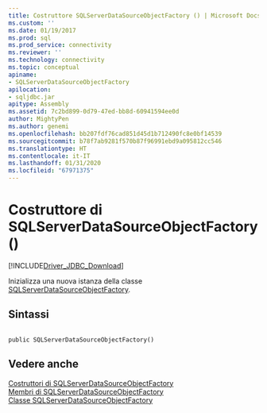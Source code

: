 ```yaml
---
title: Costruttore SQLServerDataSourceObjectFactory () | Microsoft Docs
ms.custom: ''
ms.date: 01/19/2017
ms.prod: sql
ms.prod_service: connectivity
ms.reviewer: ''
ms.technology: connectivity
ms.topic: conceptual
apiname:
- SQLServerDataSourceObjectFactory
apilocation:
- sqljdbc.jar
apitype: Assembly
ms.assetid: 7c2bd899-0d79-47ed-bb8d-60941594ee0d
author: MightyPen
ms.author: genemi
ms.openlocfilehash: bb207fdf76cad851d45d1b712490fc8e0bf14539
ms.sourcegitcommit: b78f7ab9281f570b87f96991ebd9a095812cc546
ms.translationtype: HT
ms.contentlocale: it-IT
ms.lasthandoff: 01/31/2020
ms.locfileid: "67971375"
---
```

# <a name="sqlserverdatasourceobjectfactory-constructor-"></a>Costruttore di SQLServerDataSourceObjectFactory ()
[!INCLUDE[Driver_JDBC_Download](../../../includes/driver_jdbc_download.md)]

  Inizializza una nuova istanza della classe [SQLServerDataSourceObjectFactory](../../../connect/jdbc/reference/sqlserverdatasourceobjectfactory-class.md).  
  
## <a name="syntax"></a>Sintassi  
  
```  
  
public SQLServerDataSourceObjectFactory()  
```  
  
## <a name="see-also"></a>Vedere anche  
 [Costruttori di SQLServerDataSourceObjectFactory](../../../connect/jdbc/reference/sqlserverdatasourceobjectfactory-constructors.md)   
 [Membri di SQLServerDataSourceObjectFactory](../../../connect/jdbc/reference/sqlserverdatasourceobjectfactory-members.md)   
 [Classe SQLServerDataSourceObjectFactory](../../../connect/jdbc/reference/sqlserverdatasourceobjectfactory-class.md)  
  
  
